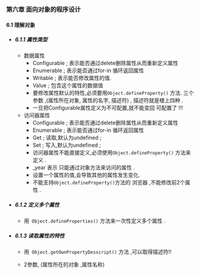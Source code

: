 ### 第六章   面向对象的程序设计

#### 6.1 理解对象

* ##### 6.1.1 属性类型

  * 数据属性
    * Configurable  ;   表示能否通过delete删除属性从而重新定义属性
    * Enumerable  ;    表示能否通过for-in 循环返回属性
    * Writable         ;    表示能否修改属性的值.
    * Value              ; 包含这个属性的数据值
    * 要修改属性默认的特性,必须要用` Object.defineProperty() ` 方法.  三个参数  ,(属性所在对象, 属性的名字, 描述符)       , 描述符就是楼上四种 .
    * 一旦把Configurable属性定义为不可配置,就不能变回 可配置了  !!!
  * 访问器属性
    * Configurable  ;   表示能否通过delete删除属性从而重新定义属性
    * Enumerable  ;    表示能否通过for-in 循环返回属性
    * Get                 ;  读取,默认为undefined ;
    * Set                  ;  写入,默认为undefined ;
    * 访问器属性不能直接定义,必须使用`Object.defineProperty()` 方法来定义  .
    * _year 表示 只能通过对象方法来访问的属性 .
    * 设置一个属性的值,会导致其他的属性发生变化.
    * 不能支持`Object.defineProperty()`方法的 浏览器 ,不能修改前2个属性 .

* ##### 6.1.2 定义多个属性

  * 用` Object.defineProperties()` 方法来一次性定义多个属性  .

* ##### 6.1.3 读取属性的特性

  * 用` Object.getOwnPropertyDesscript()` 方法  ,可以取得描述符!!

  * 2参数, (属性所在的对象 ,属性名称)

    
